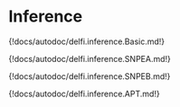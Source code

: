 # Inference

{!docs/autodoc/delfi.inference.Basic.md!}

{!docs/autodoc/delfi.inference.SNPEA.md!}

{!docs/autodoc/delfi.inference.SNPEB.md!}

{!docs/autodoc/delfi.inference.APT.md!}
